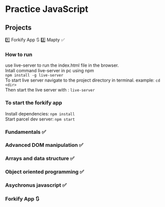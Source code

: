 # Practice JavaScript

## Projects

1️⃣ Forkify App 🔃
2️⃣ Mapty ✅

### How to run

use live-server to run the index.html file in the browser. <br>
Intall command live-server in pc using npm <br>
`npm install -g live-server` <br>
To start live server navigate to the project directory in terminal. example: `cd <dir>` <br>
Then start the live server with : `live-server` <br>

### To start the forkify app

Install dependencies: `npm install` <br>
Start parcel dev server: `npm start`

### Fundamentals ✅

### Advanced DOM manipulation ✅

### Arrays and data structure ✅

### Object oriented programming ✅

### Asychronus javascript ✅

### Forkify App 🔃
